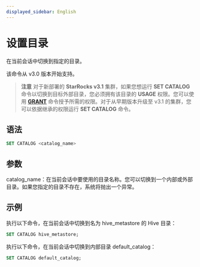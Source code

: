 ```yaml
---
displayed_sidebar: English
---
```


# 设置目录

在当前会话中切换到指定的目录。

该命令从 v3.0 版本开始支持。

> **注意**
> 对于新部署的 **StarRocks v3.1** 集群，如果您想运行 **SET CATALOG** 命令以切换到目标外部目录，您必须拥有该目录的 **USAGE** 权限。您可以使用 [**GRANT**](../account-management/GRANT.md) 命令授予所需的权限。对于从早期版本升级至 v3.1 的集群，您可以依据继承的权限运行 **SET CATALOG** 命令。

## 语法

```SQL
SET CATALOG <catalog_name>
```

## 参数

catalog_name：在当前会话中要使用的目录名称。您可以切换到一个内部或外部目录。如果您指定的目录不存在，系统将抛出一个异常。

## 示例

执行以下命令，在当前会话中切换到名为 hive_metastore 的 Hive 目录：

```SQL
SET CATALOG hive_metastore;
```

执行以下命令，在当前会话中切换到内部目录 default_catalog：

```SQL
SET CATALOG default_catalog;
```
